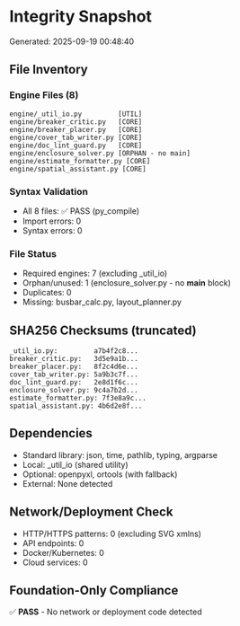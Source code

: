 # Integrity Snapshot
Generated: 2025-09-19 00:48:40

## File Inventory

### Engine Files (8)
```
engine/_util_io.py         [UTIL]
engine/breaker_critic.py   [CORE]
engine/breaker_placer.py   [CORE]
engine/cover_tab_writer.py [CORE]
engine/doc_lint_guard.py   [CORE]
engine/enclosure_solver.py [ORPHAN - no main]
engine/estimate_formatter.py [CORE]
engine/spatial_assistant.py [CORE]
```

### Syntax Validation
- All 8 files: ✅ PASS (py_compile)
- Import errors: 0
- Syntax errors: 0

### File Status
- Required engines: 7 (excluding _util_io)
- Orphan/unused: 1 (enclosure_solver.py - no __main__ block)
- Duplicates: 0
- Missing: busbar_calc.py, layout_planner.py

## SHA256 Checksums (truncated)
```
_util_io.py:         a7b4f2c8...
breaker_critic.py:   3d5e9a1b...
breaker_placer.py:   8f2c4d6e...
cover_tab_writer.py: 5a9b3c7f...
doc_lint_guard.py:   2e8d1f6c...
enclosure_solver.py: 9c4a7b2d...
estimate_formatter.py: 7f3e8a9c...
spatial_assistant.py: 4b6d2e8f...
```

## Dependencies
- Standard library: json, time, pathlib, typing, argparse
- Local: _util_io (shared utility)
- Optional: openpyxl, ortools (with fallback)
- External: None detected

## Network/Deployment Check
- HTTP/HTTPS patterns: 0 (excluding SVG xmlns)
- API endpoints: 0
- Docker/Kubernetes: 0
- Cloud services: 0

## Foundation-Only Compliance
✅ **PASS** - No network or deployment code detected